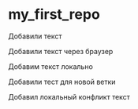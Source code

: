 # my_first_repo

Добавили текст

Добавили текст через браузер

Добавим текст локально

Добавили тест для новой ветки

Добавил локальный конфликт текст
